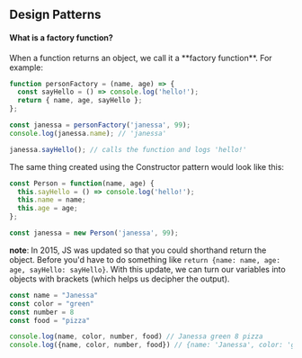 ## Design Patterns


<h4 id="factory-functions">
  What is a factory function?
</h4>
When a function returns an object, we call it a **factory function**. For example:

```javascript
function personFactory = (name, age) => {
  const sayHello = () => console.log('hello!');
  return { name, age, sayHello };
};

const janessa = personFactory('janessa', 99);
console.log(janessa.name); // 'janessa'

janessa.sayHello(); // calls the function and logs 'hello!'
```

The same thing created using the Constructor pattern would look like this:
```javascript
const Person = function(name, age) {
  this.sayHello = () => console.log('hello!');
  this.name = name;
  this.age = age;
};

const janessa = new Person('janessa', 99);
```
**note**: In 2015, JS was updated so that you could shorthand return the object. Before you'd have to do something like `return {name: name, age: age, sayHello: sayHello}`.
With this update, we can turn our variables into objects with brackets (which helps us decipher the output).

```javascript
const name = "Janessa"
const color = "green"
const number = 8
const food = "pizza"

console.log(name, color, number, food) // Janessa green 8 pizza
console.log({name, color, number, food}) // {name: 'Janessa', color: 'green', number: 8, food: 'pizza'}
```
